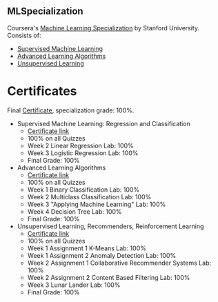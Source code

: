 
## MLSpecialization
Coursera's [Machine Learning Specialization](https://www.coursera.org/specializations/machine-learning-introduction) by Stanford University. Consists of:
* [Supervised Machine Learning](https://www.coursera.org/learn/machine-learning?specialization=machine-learning-introduction)
* [Advanced Learning Algorithms](https://www.coursera.org/learn/advanced-learning-algorithms?specialization=machine-learning-introduction)
* [Unsupervised Learning](https://www.coursera.org/learn/unsupervised-learning-recommenders-reinforcement-learning?specialization=machine-learning-introduction)


# Certificates

Final [Certificate](final_ML.pdf), specialization grade: 100%.

* Supervised Machine Learning: Regression and Classification
    * [Certificate link](1_Supervised_Machine_Learning.pdf)
    * 100% on all Quizzes
    * Week 2 Linear Regression Lab: 100%
    * Week 3 Logistic Regression Lab: 100%
    * Final Grade: 100%
* Advanced Learning Algorithms
    * [Certificate link](2_Advanced_LA.pdf)
    * 100% on all Quizzes
    * Week 1 Binary Classification Lab: 100%
    * Week 2 Multiclass Classification Lab: 100%
    * Week 3 "Applying Machine Learning" Lab: 100%
    * Week 4 Decision Tree Lab: 100%
    * Final Grade: 100%
* Unsupervised Learning, Recommenders, Reinforcement Learning
    * [Certificate link](3_Supervised_Machine_Learning.pdf)
    * 100% on all Quizzes
    * Week 1 Assignment 1 K-Means Lab: 100%
    * Week 1 Assignment 2 Anomaly Detection Lab: 100%
    * Week 2 Assignment 1 Collaborative Recommender Systems Lab: 100%
    * Week 2 Assignment 2 Content Based Filtering Lab: 100%
    * Week 3 Lunar Lander Lab: 100%
    * Final Grade: 100%
